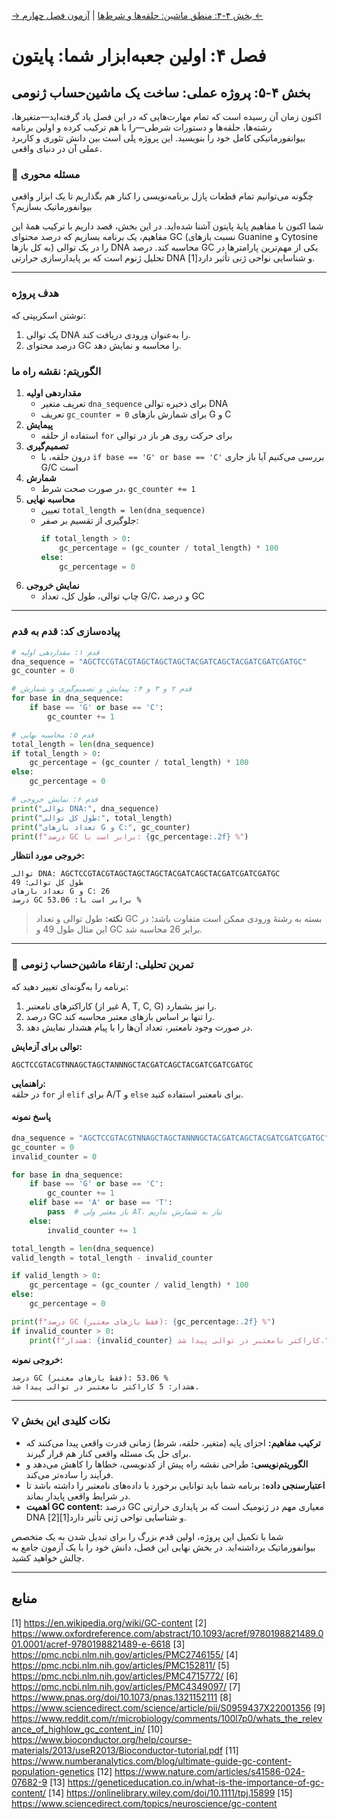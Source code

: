 [→ بخش ۴-۴: منطق ماشین: حلقه‌ها و شرط‌ها](./04-machine-logic-loops-and-conditions.md) | [آزمون فصل چهارم ←](./exam/index.md)

# فصل ۴: اولین جعبه‌ابزار شما: پایتون

## بخش ۴-۵: پروژه عملی: ساخت یک ماشین‌حساب ژنومی

اکنون زمان آن رسیده است که تمام مهارت‌هایی که در این فصل یاد گرفته‌اید—متغیرها، رشته‌ها، حلقه‌ها و دستورات شرطی—را با هم ترکیب کرده و اولین برنامه بیوانفورماتیکی کامل خود را بنویسید. این پروژه پلی است بین دانش تئوری و کاربرد عملی آن در دنیای واقعی.

### 🎯 مسئله محوری

چگونه می‌توانیم تمام قطعات پازل برنامه‌نویسی را کنار هم بگذاریم تا یک ابزار واقعی بیوانفورماتیک بسازیم؟

شما اکنون با مفاهیم پایهٔ پایتون آشنا شده‌اید. در این بخش، قصد داریم با ترکیب همهٔ این مفاهیم، یک برنامه بسازیم که درصد محتوای GC (نسبت بازهای Guanine و Cytosine به کل بازها) را در یک توالی DNA محاسبه کند. درصد GC یکی از مهم‌ترین پارامترها در تحلیل ژنوم است که بر پایدارسازی حرارتی DNA و شناسایی نواحی ژنی تأثیر دارد[1].

---

### هدف پروژه

نوشتن اسکریپتی که:

1. یک توالی DNA را به‌عنوان ورودی دریافت کند.
2. درصد محتوای GC را محاسبه و نمایش دهد.

### الگوریتم: نقشه راه ما

1. **مقداردهی اولیه**
   - تعریف متغیر `dna_sequence` برای ذخیره توالی DNA
   - تعریف `gc_counter = 0` برای شمارش بازهای G و C
2. **پیمایش**
   - استفاده از حلقه `for` برای حرکت روی هر باز در توالی
3. **تصمیم‌گیری**
   - درون حلقه، با `if base == 'G' or base == 'C'` بررسی می‌کنیم آیا باز جاری G/C است
4. **شمارش**
   - در صورت صحت شرط، `gc_counter += 1`
5. **محاسبه نهایی**
   - تعیین `total_length = len(dna_sequence)`
   - جلوگیری از تقسیم بر صفر:
     ```python
     if total_length > 0:
         gc_percentage = (gc_counter / total_length) * 100
     else:
         gc_percentage = 0
     ```
6. **نمایش خروجی**
   - چاپ توالی، طول کل، تعداد G/C، و درصد GC

---

### پیاده‌سازی کد: قدم به قدم

```python
# قدم ۱: مقداردهی اولیه
dna_sequence = "AGCTCCGTACGTAGCTAGCTAGCTACGATCAGCTACGATCGATCGATGC"
gc_counter = 0

# قدم ۲ و ۳ و ۴: پیمایش و تصمیم‌گیری و شمارش
for base in dna_sequence:
    if base == 'G' or base == 'C':
        gc_counter += 1

# قدم ۵: محاسبه نهایی
total_length = len(dna_sequence)
if total_length > 0:
    gc_percentage = (gc_counter / total_length) * 100
else:
    gc_percentage = 0

# قدم ۶: نمایش خروجی
print("توالی DNA:", dna_sequence)
print("طول کل توالی:", total_length)
print("تعداد بازهای G و C:", gc_counter)
print(f"درصد GC برابر است با: {gc_percentage:.2f} %")
```

**خروجی مورد انتظار:**

```
توالی DNA: AGCTCCGTACGTAGCTAGCTAGCTACGATCAGCTACGATCGATCGATGC
طول کل توالی: 49
تعداد بازهای G و C: 26
درصد GC برابر است با: 53.06 %
```

> **نکته:** طول توالی و تعداد GC بسته به رشتهٔ ورودی ممکن است متفاوت باشد؛ در این مثال طول 49 و GC برابر 26 محاسبه شد.

---

### 🔬 تمرین تحلیلی: ارتقاء ماشین‌حساب ژنومی

برنامه را به‌گونه‌ای تغییر دهید که:

1. کاراکترهای نامعتبر (غیر از A, T, C, G) را نیز بشمارد.
2. درصد GC را تنها بر اساس بازهای معتبر محاسبه کند.
3. در صورت وجود نامعتبر، تعداد آن‌ها را با پیام هشدار نمایش دهد.

**توالی برای آزمایش:**

```
AGCTCCGTACGTNNAGCTAGCTANNNGCTACGATCAGCTACGATCGATCGATGC
```

**راهنمایی:**  
در حلقه `for` از `elif` برای A/T و `else` برای نامعتبر استفاده کنید.

#### پاسخ نمونه

```python
dna_sequence = "AGCTCCGTACGTNNAGCTAGCTANNNGCTACGATCAGCTACGATCGATCGATGC"
gc_counter = 0
invalid_counter = 0

for base in dna_sequence:
    if base == 'G' or base == 'C':
        gc_counter += 1
    elif base == 'A' or base == 'T':
        pass  # باز معتبر ولی AT، نیاز به شمارش نداریم
    else:
        invalid_counter += 1

total_length = len(dna_sequence)
valid_length = total_length - invalid_counter

if valid_length > 0:
    gc_percentage = (gc_counter / valid_length) * 100
else:
    gc_percentage = 0

print(f"درصد GC (فقط بازهای معتبر): {gc_percentage:.2f} %")
if invalid_counter > 0:
    print(f"هشدار: {invalid_counter} کاراکتر نامعتبر در توالی پیدا شد.")
```

**خروجی نمونه:**

```
درصد GC (فقط بازهای معتبر): 53.06 %
هشدار: 5 کاراکتر نامعتبر در توالی پیدا شد.
```

---

### 💡 نکات کلیدی این بخش

- **ترکیب مفاهیم:** اجزای پایه (متغیر، حلقه، شرط) زمانی قدرت واقعی پیدا می‌کنند که برای حل یک مسئله واقعی کنار هم قرار گیرند.
- **الگوریتم‌نویسی:** طراحی نقشه راه پیش از کدنویسی، خطاها را کاهش می‌دهد و فرآیند را ساده‌تر می‌کند.
- **اعتبارسنجی داده:** برنامه شما باید توانایی برخورد با داده‌های نامعتبر را داشته باشد تا در شرایط واقعی پایدار بماند.
- **اهمیت GC content:** درصد GC معیاری مهم در ژنومیک است که بر پایداری حرارتی DNA و شناسایی نواحی ژنی تأثیر دارد[1][2].

شما با تکمیل این پروژه، اولین قدم بزرگ را برای تبدیل شدن به یک متخصص بیوانفورماتیک برداشته‌اید. در بخش نهایی این فصل، دانش خود را با یک آزمون جامع به چالش خواهید کشید.

---

## **منابع**

[1] https://en.wikipedia.org/wiki/GC-content
[2] https://www.oxfordreference.com/abstract/10.1093/acref/9780198821489.001.0001/acref-9780198821489-e-6618
[3] https://pmc.ncbi.nlm.nih.gov/articles/PMC2746155/
[4] https://pmc.ncbi.nlm.nih.gov/articles/PMC152811/
[5] https://pmc.ncbi.nlm.nih.gov/articles/PMC4715772/
[6] https://pmc.ncbi.nlm.nih.gov/articles/PMC4349097/
[7] https://www.pnas.org/doi/10.1073/pnas.1321152111
[8] https://www.sciencedirect.com/science/article/pii/S0959437X22001356
[9] https://www.reddit.com/r/microbiology/comments/100l7p0/whats_the_relevance_of_highlow_gc_content_in/
[10] https://www.bioconductor.org/help/course-materials/2013/useR2013/Bioconductor-tutorial.pdf
[11] https://www.numberanalytics.com/blog/ultimate-guide-gc-content-population-genetics
[12] https://www.nature.com/articles/s41586-024-07682-9
[13] https://geneticeducation.co.in/what-is-the-importance-of-gc-content/
[14] https://onlinelibrary.wiley.com/doi/10.1111/tpj.15899
[15] https://www.sciencedirect.com/topics/neuroscience/gc-content
